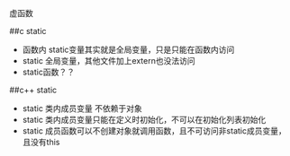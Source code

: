 虚函数

##c static
* 函数内 static变量其实就是全局变量，只是只能在函数内访问
* static 全局变量，其他文件加上extern也没法访问
* static函数？？


##c++ static
* static 类内成员变量 不依赖于对象
* static 类内成员变量只能在定义时初始化，不可以在初始化列表初始化
* static 成员函数可以不创建对象就调用函数，且不可访问非static成员变量，且没有this